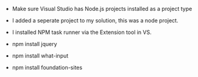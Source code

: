 * Make sure Visual Studio has Node.js projects installed as a project type
* I added a seperate project to my solution, this was a node project. 
* I installed NPM task runner via the Extension tool in VS.

* npm install jquery
* npm install what-input
* npm install foundation-sites


